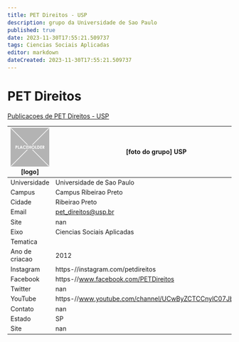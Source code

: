 ```yaml
---
title: PET Direitos - USP
description: grupo da Universidade de Sao Paulo
published: true
date: 2023-11-30T17:55:21.509737
tags: Ciencias Sociais Aplicadas
editor: markdown
dateCreated: 2023-11-30T17:55:21.509737
---
```


# PET Direitos

[Publicacoes de PET Direitos - USP](/atividade/44PETDireitosUSP/feed.md)

| ![placeholder.png](/placeholder.png) [logo] | [foto do grupo] USP         |
| ------------------------------------------- | ------------------------------------------------- |
| Universidade                                | Universidade de Sao Paulo      |
| Campus                                      | Campus Ribeirao Preto            |
| Cidade                                      | Ribeirao Preto             |
| Email                                       | pet_direitos@usp.br             |
| Site                                        | nan              |
| Eixo                                        | Ciencias Sociais Aplicadas              |
| Tematica                                    |           |
| Ano de criacao                              | 2012        |
| Instagram                                   | https-//instagram.com/petdireitos         |
| Facebook                                    | https-//www.facebook.com/PETDireitos          |
| Twitter                                     | nan           |
| YouTube                                     | https-//www.youtube.com/channel/UCwByZCTCCnylC07JbNed4Fg           |
| Contato                                     | nan         |
| Estado                                      |  SP            |
| Site                                        | nan |
